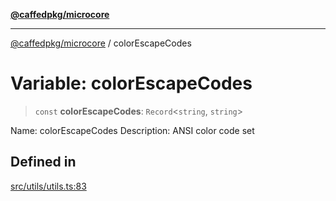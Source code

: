 [**@caffedpkg/microcore**](../README.md)

***

[@caffedpkg/microcore](../globals.md) / colorEscapeCodes

# Variable: colorEscapeCodes

> `const` **colorEscapeCodes**: `Record`\<`string`, `string`\>

Name: colorEscapeCodes
Description: ANSI color code set

## Defined in

[src/utils/utils.ts:83](https://github.com/caffed/microcore/blob/3444f5042af4893783a848f270124aa74f8db032/src/utils/utils.ts#L83)
